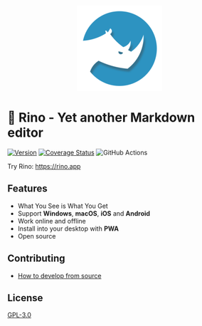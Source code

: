 <div align="center"><img src="https://github.com/ocavue/rino/blob/master/public/img/icons/android-chrome-192x192.png?raw=true" alt="Logo" height="192" width="192"></div>

# 🦏 Rino - Yet another Markdown editor

[![Version](https://img.shields.io/github/v/tag/ocavue/rino?label=version)](https://github.com/ocavue/rino/releases)
[![Coverage Status](https://coveralls.io/repos/github/ocavue/rino/badge.svg?branch=master)](https://coveralls.io/github/ocavue/rino?branch=master)
![GitHub Actions](https://github.com/ocavue/rino/workflows/GitHub%20Actions/badge.svg)

Try Rino: <https://rino.app>

## Features

- What You See is What You Get
- Support **Windows**, **macOS**, **iOS** and **Android**
- Work online and offline
- Install into your desktop with **PWA**
- Open source

## Contributing

- [How to develop from source](https://github.com/ocavue/rino/wiki/Development)

## License

[GPL-3.0](https://github.com/ocavue/rino/blob/master/LICENSE)

